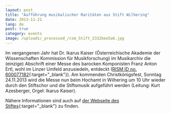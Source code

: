 ```yaml
---
layout: post
title: "Aufführung musikalischer Raritäten aus Stift Wilhering"
date: 2013-11-21
lang: de
post: true
category: events
image: /uploads/_processed_/csm_Stift_2332bee5a6.jpg
---
```



Im vergangenen Jahr hat Dr. Ikarus Kaiser (Österreichische Akademie der Wissenschaften Kommission für Musikforschung) im Musikarchiv die (einzige) Abschrift einer Messe des barocken Komponisten Franz Anton Ertl, wohl im Linzer Umfeld anzusiedeln, entdeckt ([RISM ID no. 600077182](http://opac.rism.info/search?documentid=600077182){:target="_blank"}). Am kommenden Christkönigsfest, Sonntag 24.11.2013 wird die Messe nun beim Hochamt in Wilhering um 10 Uhr wieder durch den Stiftschor und die Stiftsmusik aufgeführt werden (Leitung: Kurt Azesberger, Orgel: Ikarus Kaiser).

Nähere Informationen sind auch auf [der Webseite des Stiftes](http://stiftwilhering.at/termine/stift-wilhering-christkoenigssonntag-hochamt/){:target="_blank"} zu finden.


